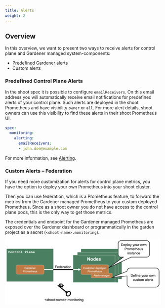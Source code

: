 ```yaml
---
title: Alerts
weight: 2
---
```


## Overview

In this overview, we want to present two ways to receive alerts for control plane and Gardener managed system-components:

- Predefined Gardener alerts
- Custom alerts

### Predefined Control Plane Alerts

In the shoot spec it is possible to configure `emailReceivers`. On this email address you will automatically receive email notifications for predefined alerts of your control plane. Such alerts are deployed in the shoot Prometheus and have visibility `owner` or `all`. For more alert details, shoot owners can use this visibility to find these alerts in their shoot Prometheus UI.

```yaml
spec:
  monitoring:
    alerting:
      emailReceivers:
      - john.doe@example.com
```

For more information, see [Alerting](https://github.com/gardener/gardener/blob/master/docs/monitoring/alerting.md).

### Custom Alerts – Federation

If you need more customization for alerts for control plane metrics, you have the option to deploy your own Prometheus into your shoot cluster.

Then you can use federation, which is a Prometheus feature, to forward the metrics from the Gardener managed Prometheus to your custom deployed Prometheus. Since as a shoot owner you do not have access to the control plane pods, this is the only way to get those metrics.

The credentials and endpoint for the Gardener managed Prometheus are exposed over the Gardener dashboard or programmatically in the garden project as a secret (`<shoot-name>.monitoring`).

![custom-alerts](./images/custom-alerts.png)
